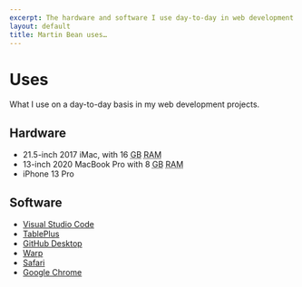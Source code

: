 ```yaml
---
excerpt: The hardware and software I use day-to-day in web development projects.
layout: default
title: Martin Bean uses…
---
```

# Uses
What I use on a day-to-day basis in my web development projects.

## Hardware
- 21.5-inch 2017 iMac, with 16 <abbr class="initialism" title="gigabytes">GB</abbr> <abbr class="initialism" title="Random Access Memory">RAM</abbr>
- 13-inch 2020 MacBook Pro with 8 <abbr class="initialism" title="gigabytes">GB</abbr> <abbr class="initialism" title="Random Access Memory">RAM</abbr>
- iPhone 13 Pro

## Software
- [Visual Studio Code](https://code.visualstudio.com/)
- [TablePlus](https://tableplus.com)
- [GitHub Desktop](https://desktop.github.com/)
- [Warp](https://app.warp.dev/referral/2KVGM7)
- [Safari](https://www.apple.com/uk/safari/)
- [Google Chrome](https://www.google.com/chrome/)

